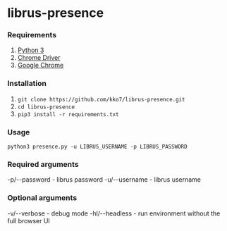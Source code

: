 # librus-presence

### Requirements

1. [Python 3](https://www.python.org/)
2. [Chrome Driver](https://sites.google.com/a/chromium.org/chromedriver/downloads)
3. [Google Chrome](https://www.google.com/chrome/)

### Installation
1. `git clone https://github.com/kko7/librus-presence.git`
2. `cd librus-presence`
3. `pip3 install -r requirements.txt`

### Usage
`python3 presence.py -u LIBRUS_USERNAME -p LIBRUS_PASSWORD`

### Required arguments
-p/--password - librus password
-u/--username - librus username

### Optional arguments
-v/--verbose - debug mode
-hl/--headless - run environment without the full browser UI
